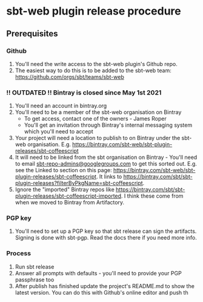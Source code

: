 # sbt-web plugin release procedure

## Prerequisites

### Github

1. You'll need the write access to the sbt-web plugin's Github repo.
2. The easiest way to do this is to be added to the sbt-web team: https://github.com/orgs/sbt/teams/sbt-web

### !! OUTDATED !! Bintray is closed since May 1st 2021

1. You'll need an account in bintray.org
1. You'll need to be a member of the sbt-web organisation on Bintray
    * To get access, contact one of the owners - James Roper
    * You'll get an invitation through Bintray's internal messaging system which you'll need to accept
1. Your project will need a location to publish to on Bintray under the sbt-web organisation. E.g.
   https://bintray.com/sbt-web/sbt-plugin-releases/sbt-coffeescript
1. It will need to be linked from the sbt organisation on Bintray - You'll need to email
   sbt-repo-admins@googlegroups.com to get this sorted out. E.g. see the Linked to section on this page:
   https://bintray.com/sbt-web/sbt-plugin-releases/sbt-coffeescript. It links to
   https://bintray.com/sbt/sbt-plugin-releases?filterByPkgName=sbt-coffeescript.
1. Ignore the "imported" Bintray repos like
   https://bintray.com/sbt/sbt-plugin-releases/sbt-coffeescript-imported. I think these come from when we moved
   to Bintray from Artifactory.

### PGP key

1. You'll need to set up a PGP key so that sbt release can sign the artifacts. Signing is done with sbt-pgp.
   Read the docs there if you need more info.

### Process

1. Run sbt release
1. Answer all prompts with defaults - you'll need to provide your PGP passphrase too
1. After publish has finished update the project's README.md to show the latest version. You can do this with
   Github's online editor and push th
